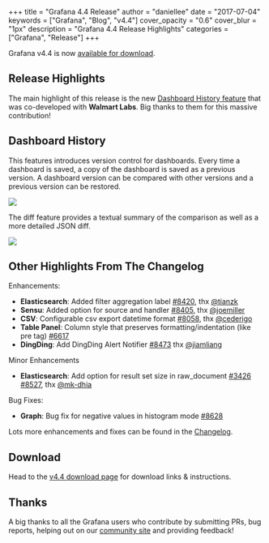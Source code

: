 +++
title = "Grafana 4.4 Release"
author = "daniellee"
date = "2017-07-04"
keywords = ["Grafana", "Blog", "v4.4"]
cover_opacity = "0.6"
cover_blur = "1px"
description = "Grafana 4.4 Release Highlights"
categories = ["Grafana", "Release"]
+++

Grafana v4.4 is now [available for download](https://grafana.com/grafana/download).

## Release Highlights

The main highlight of this release is the new [Dashboard History feature](http://docs.grafana.org/reference/dashboard_history/) that was co-developed with **Walmart Labs**. Big thanks to them for this massive contribution!

## Dashboard History

This features introduces version control for dashboards. Every time a dashboard is saved, a copy of the dashboard is saved as a previous version. A dashboard version can be compared with other versions and a previous version can be restored.

<img class="no-shadow" src="/img/docs/v4/dashboard_versions_select.png">

The diff feature provides a textual summary of the comparison as well as a more detailed JSON diff.

<img class="no-shadow" src="/img/docs/v4/dashboard_versions_diff_basic.png">

## Other Highlights From The Changelog

Enhancements:

* **Elasticsearch**: Added filter aggregation label [#8420](https://github.com/grafana/grafana/pull/8420), thx [@tianzk](github.com/tianzk)
* **Sensu**: Added option for source and handler [#8405](https://github.com/grafana/grafana/pull/8405), thx [@joemiller](github.com/joemiller)
* **CSV**: Configurable csv export datetime format [#8058](https://github.com/grafana/grafana/issues/8058), thx [@cederigo](github.com/cederigo)
* **Table Panel**: Column style that preserves formatting/indentation (like pre tag) [#6617](https://github.com/grafana/grafana/issues/6617)
* **DingDing**: Add DingDing Alert Notifier [#8473](https://github.com/grafana/grafana/pull/8473) thx [@jiamliang](https://github.com/jiamliang)

Minor Enhancements

* **Elasticsearch**: Add option for result set size in raw_document [#3426](https://github.com/grafana/grafana/issues/3426) [#8527](https://github.com/grafana/grafana/pull/8527), thx [@mk-dhia](github.com/mk-dhia)

Bug Fixes:

* **Graph**: Bug fix for negative values in histogram mode [#8628](https://github.com/grafana/grafana/issues/8628)

Lots more enhancements and fixes can be found in the [Changelog](https://github.com/grafana/grafana/blob/master/CHANGELOG.md).

## Download

Head to the [v4.4 download page](https://grafana.com/grafana/download) for download links & instructions.

## Thanks

A big thanks to all the Grafana users who contribute by submitting PRs, bug reports, helping out on our [community site](https://community.grafana.com/) and providing feedback!
